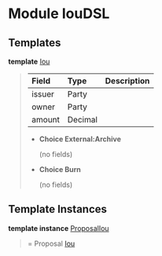 # <a name="module-ioudsl-47944"></a>Module IouDSL

## Templates

<a name="type-ioudsl-iou-73876"></a>**template** [Iou](#type-ioudsl-iou-73876)

> | Field   | Type    | Description 
> | :------ | :------ | :----------------
> | issuer  | Party   | 
> | owner   | Party   | 
> | amount  | Decimal | 
> 
> * **Choice External:Archive**
>   
>   (no fields)
> 
> * **Choice Burn**
>   
>   (no fields)

## Template Instances

<a name="type-ioudsl-proposaliou-92778"></a>**template instance** [ProposalIou](#type-ioudsl-proposaliou-92778)

> = Proposal [Iou](#type-ioudsl-iou-73876)
